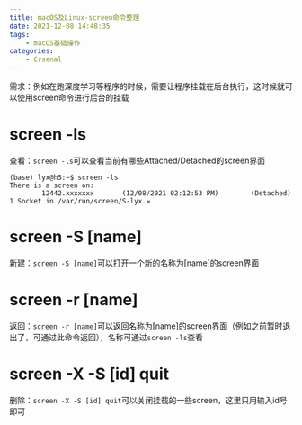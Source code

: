 ```yaml
---
title: macOS及Linux-screen命令整理
date: 2021-12-08 14:48:35
tags:
    - macOS基础操作
categories:
	- Crsenal
---
```


需求：例如在跑深度学习等程序的时候，需要让程序挂载在后台执行，这时候就可以使用screen命令进行后台的挂载

<!--more-->

# screen -ls

查看：```screen -ls```可以查看当前有哪些Attached/Detached的screen界面

```shell
(base) lyx@h5:~$ screen -ls
There is a screen on:
        12442.xxxxxxx       (12/08/2021 02:12:53 PM)        (Detached)
1 Socket in /var/run/screen/S-lyx.=
```

# screen -S [name]

新建：```screen -S [name]```可以打开一个新的名称为[name]的screen界面

# screen -r [name]

返回：```screen -r [name]```可以返回名称为[name]的screen界面（例如之前暂时退出了，可通过此命令返回），名称可通过```screen -ls```查看

# screen -X -S [id] quit

删除：```screen -X -S [id] quit```可以关闭挂载的一些screen，这里只用输入id号即可






